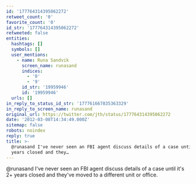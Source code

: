 ```yaml
---
id: '177764314395062272'
retweet_count: '0'
favorite_count: '0'
id_str: '177764314395062272'
retweeted: false
entities:
  hashtags: []
  symbols: []
  user_mentions:
    - name: Runa Sandvik
      screen_name: runasand
      indices:
        - '0'
        - '9'
      id_str: '19959946'
      id: '19959946'
  urls: []
in_reply_to_status_id_str: '177761667835363329'
in_reply_to_screen_name: runasand
original_url: https://twitter.com/jth/status/177764314395062272
date: '2012-03-08T14:34:49.000Z'
sitemap: false
robots: noindex
reply: true
title: >-
  @runasand I've never seen an FBI agent discuss details of a case until it's 2+
  years closed and they…
---
```


@runasand I've never seen an FBI agent discuss details of a case until it's 2+ years closed and they've moved to a different unit or office.